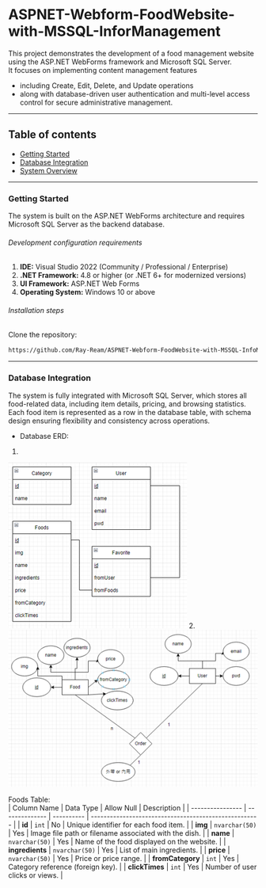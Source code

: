 # ASPNET-Webform-FoodWebsite-with-MSSQL-InforManagement

This project demonstrates the development of a food management website using the ASP.NET WebForms framework and Microsoft SQL Server.  
It focuses on implementing content management features  
- including Create, Edit, Delete, and Update operations  
- along with database-driven user authentication and multi-level access control for secure administrative management.

---

## Table of contents  
- [Getting Started](#getting-started)  
- [Database Integration](#database-integration)  
- [System Overview](#system-overview)  

---

### Getting Started  
The system is built on the ASP.NET WebForms architecture and requires Microsoft SQL Server as the backend database.  

###### Development configuration requirements  
1. **IDE:** Visual Studio 2022 (Community / Professional / Enterprise)  
2. **.NET Framework:** 4.8 or higher (or .NET 6+ for modernized versions)  
3. **UI Framework:** ASP.NET Web Forms  
4. **Operating System:** Windows 10 or above  

###### Installation steps  
Clone the repository:  
```sh
https://github.com/Ray-Ream/ASPNET-Webform-FoodWebsite-with-MSSQL-InfoManagement.git
```

---

### Database Integration
The system is fully integrated with Microsoft SQL Server, which stores all food-related data, including item details, pricing, and browsing statistics.  
Each food item is represented as a row in the database table, with schema design ensuring flexibility and consistency across operations.  

- Database ERD:
1.  
![image](https://github.com/Ray-Ream/ASPNET-Webform-FoodWebsite-with-MSSQL-InfoManagement/blob/master/images/erd-1.png)
2.  
![image](https://github.com/Ray-Ream/ASPNET-Webform-FoodWebsite-with-MSSQL-InfoManagement/blob/master/images/erd-2.png)

Foods Table:  
| Column Name      | Data Type      | Allow Null | Description                                           |
| ---------------- | -------------- | ---------- | ----------------------------------------------------- |
| **id**           | `int`          | No         | Unique identifier for each food item.                 |
| **img**          | `nvarchar(50)` | Yes        | Image file path or filename associated with the dish. |
| **name**         | `nvarchar(50)` | Yes        | Name of the food displayed on the website.            |
| **ingredients**  | `nvarchar(50)` | Yes        | List of main ingredients.                             |
| **price**        | `nvarchar(50)` | Yes        | Price or price range.                                 |
| **fromCategory** | `int`          | Yes        | Category reference (foreign key).                     |
| **clickTimes**   | `int`          | Yes        | Number of user clicks or views.                       |
